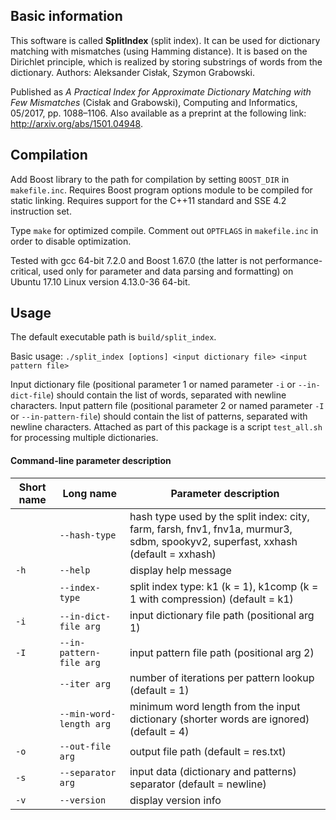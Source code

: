 ## Basic information

This software is called **SplitIndex** (split index).
It can be used for dictionary matching with mismatches (using Hamming distance).
It is based on the Dirichlet principle, which is realized by storing substrings of words from the dictionary.
Authors: Aleksander Cisłak, Szymon Grabowski.

Published as *A Practical Index for Approximate Dictionary Matching with Few Mismatches* (Cisłak and Grabowski), Computing and Informatics, 05/2017, pp. 1088–1106.
Also available as a preprint at the following link: http://arxiv.org/abs/1501.04948.

## Compilation

Add Boost library to the path for compilation by setting `BOOST_DIR` in `makefile.inc`. 
Requires Boost program options module to be compiled for static linking.
Requires support for the C++11 standard and SSE 4.2 instruction set.

Type `make` for optimized compile.
Comment out `OPTFLAGS` in `makefile.inc` in order to disable optimization.

Tested with gcc 64-bit 7.2.0 and Boost 1.67.0 (the latter is not performance-critical, used only for parameter and data parsing and formatting) on Ubuntu 17.10 Linux version 4.13.0-36 64-bit.

## Usage

The default executable path is `build/split_index`.

Basic usage: `./split_index [options] <input dictionary file> <input pattern file>`

Input dictionary file (positional parameter 1 or named parameter `-i` or `--in-dict-file`) should contain the list of words, separated with newline characters.
Input pattern file (positional parameter 2 or named parameter `-I` or `--in-pattern-file`) should contain the list of patterns, separated with newline characters.
Attached as part of this package is a script `test_all.sh` for processing multiple dictionaries.

#### Command-line parameter description

Short name | Long name                | Parameter description
---------- | ------------------------ | ---------------------
&nbsp;     | `--hash-type`            | hash type used by the split index: city, farm, farsh, fnv1, fnv1a, murmur3, sdbm, spookyv2, superfast, xxhash (default = xxhash)
`-h`       | `--help`                 | display help message
&nbsp;     | `--index-type`           | split index type: k1 (k = 1), k1comp (k = 1 with compression) (default = k1)
`-i`       | `--in-dict-file arg`     | input dictionary file path (positional arg 1)
`-I`       | `--in-pattern-file arg`  | input pattern file path (positional arg 2)
&nbsp;     | `--iter arg`             | number of iterations per pattern lookup (default = 1)
&nbsp;     | `--min-word-length arg`  | minimum word length from the input dictionary (shorter words are ignored) (default = 4)
`-o`       | `--out-file arg`         | output file path (default = res.txt)
`-s`       | `--separator arg`        | input data (dictionary and patterns) separator (default = newline)
`-v`       | `--version`              | display version info
